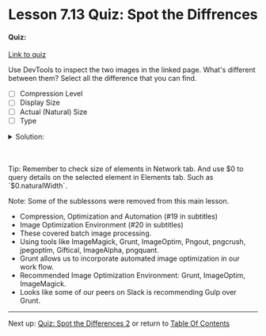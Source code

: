 # Lesson 7.13 Quiz: Spot the Diffrences

#### Quiz:
[Link to quiz](http://udacity.github.io/responsive-images/examples/1-17/sameImage/index.html)

Use DevTools to inspect the two images in the linked page. What's different between them? Select all the difference that you can find.

- [ ] Compression Level
- [ ] Display Size
- [ ] Actual (Natural) Size
- [ ] Type

<details>
<summary>Solution:</summary>
<p>

- [ ] Compression Level
- [ ] Display Size
- [X] Actual (Natural) Size
- [ ] Type

```
Both image looks almost identical when presented. 
Yet one image is almost twice the size in bytes. We can consider this wasted bytes.
Remember sometimes phones are on limited bandwidth.
Which can mean long wait times for images to download.
```

</p>
</details>
<br>
<br>

Tip: Remember to check size of elements in Network tab. And use $0 to query details on the selected element in Elements tab. Such as `$0.naturalWidth`.

Note: Some of the sublessons were removed from this main lesson. 
- Compression, Optimization and Automation (#19 in subtitles)
- Image Optimization Environment (#20 in subtitles)
- These covered batch image processing.
- Using tools like ImageMagick, Grunt, ImageOptim, Pngout, pngcrush, jpegoptim, Giftical, ImageAlpha, pngquant.
- Grunt allows us to incorporate automated image optimization in our work flow.
- Recommended Image Optimization Environment: Grunt, ImageOptim, ImageMagick.
- Looks like some of our peers on Slack is recommending Gulp over Grunt.

- - -
Next up: [Quiz: Spot the Differences 2](ND024_Part2_Lesson07_14.md) or return to [Table Of Contents](./ND024_TableOfContents.md)
